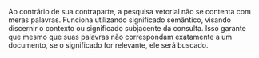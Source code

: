 Ao contrário de sua contraparte, a pesquisa vetorial não se contenta com meras palavras. Funciona utilizando significado semântico, visando discernir o contexto ou significado subjacente da consulta. Isso garante que mesmo que suas palavras não correspondam exatamente a um documento, se o significado for relevante, ele será buscado.